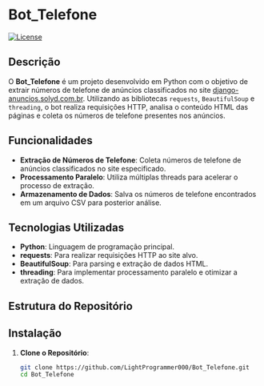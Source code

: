 # Bot_Telefone

[![License](https://img.shields.io/badge/license-MIT-blue.svg)](LICENSE)

## Descrição

O **Bot_Telefone** é um projeto desenvolvido em Python com o objetivo de extrair números de telefone de anúncios classificados no site [django-anuncios.solyd.com.br](https://django-anuncios.solyd.com.br/). Utilizando as bibliotecas `requests`, `BeautifulSoup` e `threading`, o bot realiza requisições HTTP, analisa o conteúdo HTML das páginas e coleta os números de telefone presentes nos anúncios.

## Funcionalidades

- **Extração de Números de Telefone**: Coleta números de telefone de anúncios classificados no site especificado.
- **Processamento Paralelo**: Utiliza múltiplas threads para acelerar o processo de extração.
- **Armazenamento de Dados**: Salva os números de telefone encontrados em um arquivo CSV para posterior análise.

## Tecnologias Utilizadas

- **Python**: Linguagem de programação principal.
- **requests**: Para realizar requisições HTTP ao site alvo.
- **BeautifulSoup**: Para parsing e extração de dados HTML.
- **threading**: Para implementar processamento paralelo e otimizar a extração de dados.

## Estrutura do Repositório


## Instalação

1. **Clone o Repositório**:

   ```bash
   git clone https://github.com/LightProgrammer000/Bot_Telefone.git
   cd Bot_Telefone
